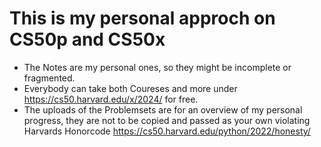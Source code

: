 # This is my personal approch on CS50p and CS50x
* The Notes are my personal ones, so they might be incomplete or fragmented.
* Everybody can take both Coureses and more under https://cs50.harvard.edu/x/2024/ for free.
* The uploads of the Problemsets are for an overview of my personal progress,
  they are not to be copied and passed as your own violating Harvards Honorcode https://cs50.harvard.edu/python/2022/honesty/
